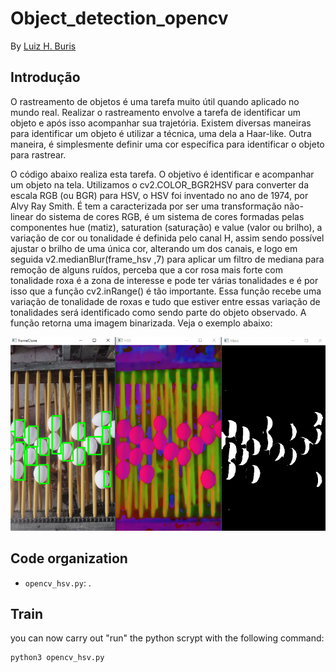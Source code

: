 # Object_detection_opencv

By [Luiz H. Buris](http://)

## Introdução

O rastreamento de objetos é uma tarefa muito útil quando aplicado no mundo real. Realizar o rastreamento envolve a tarefa de identificar um objeto e após isso acompanhar sua trajetória. Existem diversas maneiras para identificar um objeto é utilizar a técnica, uma dela a Haar-like. Outra maneira, é simplesmente definir uma cor específica para identificar o objeto para rastrear.

O código abaixo realiza esta tarefa. O objetivo é identificar e acompanhar um objeto na tela. Utilizamos o cv2.COLOR_BGR2HSV para converter da escala RGB (ou BGR) para HSV, o HSV foi inventado no ano de 1974, por Alvy Ray Smith. É tem a caracterizada por ser uma transformação não-linear do sistema de cores RGB, é um sistema de cores formadas pelas componentes hue (matiz), saturation (saturação) e value (valor ou brilho), a variação de cor ou tonalidade é definida pelo canal H, assim sendo possível ajustar o brilho de uma única cor, alterando um dos canais, e logo em seguida v2.medianBlur(frame_hsv ,7) para aplicar um filtro de mediana para remoção de alguns ruídos, perceba que a cor rosa mais forte com tonalidade roxa é a zona de interesse e pode ter várias tonalidades e é por isso que a função cv2.inRange() é tão importante. Essa função recebe uma variação de tonalidade de roxas e tudo que estiver entre essas variação de tonalidades será identificado como sendo parte do objeto observado. A função retorna uma imagem binarizada. Veja o exemplo abaixo:

![](https://github.com/henriqueburis/Object_detection_hsv_opencv/blob/main/fig/exemplo.PNG)


## Code organization

- `opencv_hsv.py`: .



## Train
you can now carry out "run" the python scrypt with the following command:

```sh
python3 opencv_hsv.py 

```

